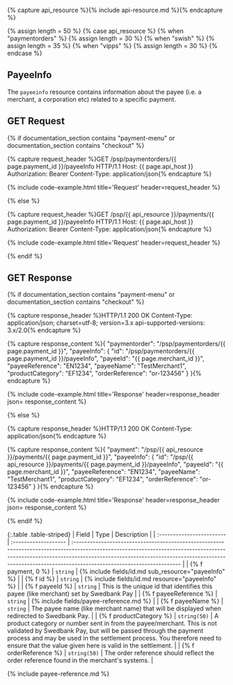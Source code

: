 {% capture api_resource %}{% include api-resource.md %}{% endcapture %}

{% assign length = 50 %}
{% case api_resource %}
    {% when "paymentorders" %}
        {% assign length = 30 %}
    {% when "swish" %}
        {% assign length = 35 %}
    {% when "vipps" %}
        {% assign length = 30 %}
{% endcase %}

## PayeeInfo

The `payeeinfo` resource contains information about the payee (i.e. a merchant,
a corporation etc) related to a specific payment.

## GET Request

{% if documentation_section contains "payment-menu" or documentation_section contains "checkout" %}

{% capture request_header %}GET /psp/paymentorders/{{ page.payment_id }}/payeeInfo HTTP/1.1
Host: {{ page.api_host }}
Authorization: Bearer <AccessToken>
Content-Type: application/json{% endcapture %}

{% include code-example.html
    title='Request'
    header=request_header
    %}

{% else %}

{% capture request_header %}GET /psp/{{ api_resource }}/payments/{{ page.payment_id }}/payeeInfo HTTP/1.1
Host: {{ page.api_host }}
Authorization: Bearer <AccessToken>
Content-Type: application/json{% endcapture %}

{% include code-example.html
    title='Request'
    header=request_header
    %}

{% endif %}

## GET Response

{% if documentation_section contains "payment-menu" or documentation_section contains "checkout" %}

{% capture response_header %}HTTP/1.1 200 OK
Content-Type: application/json; charset=utf-8; version=3.x
api-supported-versions: 3.x/2.0{% endcapture %}

{% capture response_content %}{
    "paymentorder": "/psp/paymentorders/{{ page.payment_id }}",
    "payeeInfo": {
        "id": "/psp/paymentorders/{{ page.payment_id }}/payeeInfo",
        "payeeId": "{{ page.merchant_id }}",
        "payeeReference": "EN1234",
        "payeeName": "TestMerchant1",
        "productCategory": "EF1234",
        "orderReference": "or-123456"
    }
}{% endcapture %}

{% include code-example.html
    title='Response'
    header=response_header
    json= response_content
    %}

{% else %}

{% capture response_header %}HTTP/1.1 200 OK
Content-Type: application/json{% endcapture %}

{% capture response_content %}{
    "payment": "/psp/{{ api_resource }}/payments/{{ page.payment_id }}",
    "payeeInfo": {
        "id": "/psp/{{ api_resource }}/payments/{{ page.payment_id }}/payeeInfo",
        "payeeId": "{{ page.merchant_id }}",
        "payeeReference": "EN1234",
        "payeeName": "TestMerchant1",
        "productCategory": "EF1234",
        "orderReference": "or-123456"
    }
}{% endcapture %}

{% include code-example.html
    title='Response'
    header=response_header
    json= response_content
    %}

{% endif %}

{:.table .table-striped}
| Field                     | Type                 | Description                                                                                                                                                                                                                                                                       |
| :------------------------ | :------------------- | :-------------------------------------------------------------------------------------------------------------------------------------------------------------------------------------------------------------------------------------------------------------------------------- |
| {% f payment, 0 %}                 | `string`             | {% include fields/id.md sub_resource="payeeInfo" %}                                                                                                                                                                                                                    |
| {% f id %}              | `string`             | {% include fields/id.md resource="payeeInfo" %}                                                                                                                                                                                                                        |
| {% f payeeId %}         | `string`             | This is the unique id that identifies this payee (like merchant) set by Swedbank Pay                                                                                                                                                                                              |
| {% f payeeReference %}  | `string` | {% include fields/payee-reference.md %}                                                                                                                                                                                    |
| {% f payeeName %}       | `string`             | The payee name (like merchant name) that will be displayed when redirected to Swedbank Pay.                                                                                                                                                                           |
| {% f productCategory %} | `string(50)`             | A product category or number sent in from the payee/merchant. This is not validated by Swedbank Pay, but will be passed through the payment process and may be used in the settlement process. You therefore need to ensure that the value given here is valid in the settlement. |
| {% f orderReference %}  | `string(50)`         | The order reference should reflect the order reference found in the merchant's systems.                                                                                                                                                                                           |

{% include payee-reference.md %}
